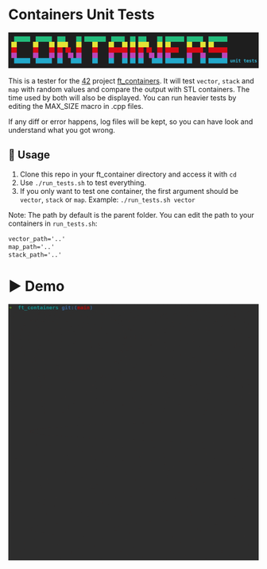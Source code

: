 # Containers Unit Tests

![title](screenshots/title.png)

This is a tester for the [42](https://42.fr/en/homepage/) project [ft_containers](https://github.com/valentinllpz/ft_containers). It will test `vector`, `stack` and `map` with random values and compare the output with STL containers. The time used by both will also be displayed.
You can run heavier tests by editing the MAX_SIZE macro in .cpp files. 

If any diff or error happens, log files will be kept, so you can have look and understand what you got wrong.

## 🧭 Usage

1. Clone this repo in your ft_container directory and access it with `cd`
2. Use `./run_tests.sh` to test everything.
3. If you only want to test one container, the first argument should be `vector`, `stack` or `map`.
Example: `./run_tests.sh vector`

Note: The path by default is the parent folder. You can edit the path to your containers in `run_tests.sh`:
```
vector_path='..'
map_path='..'
stack_path='..'
```

# ▶️ Demo

![demo](screenshots/demo.gif)
